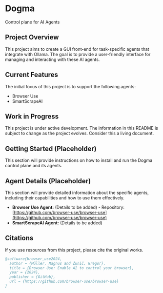 # Dogma
Control plane for AI Agents

## Project Overview
This project aims to create a GUI front-end for task-specific agents that integrate with Ollama. The goal is to provide a user-friendly interface for managing and interacting with these AI agents.

## Current Features
The initial focus of this project is to support the following agents:
- Browser Use
- SmartScrapeAI

## Work in Progress
This project is under active development. The information in this README is subject to change as the project evolves. Consider this a living document.

## Getting Started (Placeholder)
This section will provide instructions on how to install and run the Dogma control plane and its agents.

## Agent Details (Placeholder)
This section will provide detailed information about the specific agents, including their capabilities and how to use them effectively.

- **Browser Use Agent:** (Details to be added) - Repository: [https://github.com/browser-use/browser-use](https://github.com/browser-use/browser-use)
- **SmartScrapeAI Agent:** (Details to be added)

## Citations

If you use resources from this project, please cite the original works.

```bibtex
@software{browser_use2024,
  author = {Müller, Magnus and Žunič, Gregor},
  title = {Browser Use: Enable AI to control your browser},
  year = {2024},
  publisher = {GitHub},
  url = {https://github.com/browser-use/browser-use}
}
```
